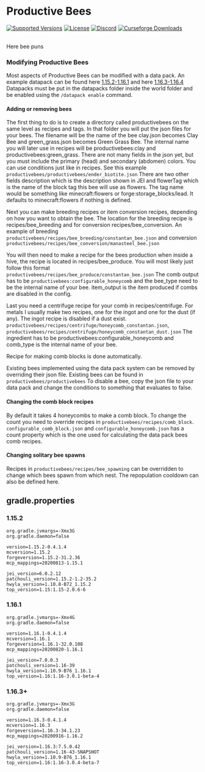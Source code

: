 # Productive Bees

<a href="https://www.curseforge.com/minecraft/mc-mods/productivebees/files"><img src="https://img.shields.io/badge/Available%20for-MC%201.15.2,%201.16.1,%201.16.3-c70039" alt="Supported Versions"></a>
<a href="https://github.com/JDKDigital/productive-bees/blob/master/LICENSE"><img src="https://img.shields.io/github/license/JDKDigital/productive-bees?style=flat&color=900c3f" alt="License"></a>
<a href="https://discord.gg/v2fVahY"><img src="https://img.shields.io/discord/756513972282195969?color=844685&label=Feedback%20%26%20Help&style=flat" alt="Discord"></a>
<a href="https://www.curseforge.com/minecraft/mc-mods/productivebees"><img src="http://cf.way2muchnoise.eu/short_productivebees.svg" alt="Curseforge Downloads"></a><br><br>

Here bee puns

### Modifying Productive Bees
Most aspects of Productive Bees can be modified with a data pack. An example datapack can be found here [1.15.2-1.16.1](https://github.com/JDKDigital/productive-bees/tree/master/pb_datapack) and here [1.16.3-1.16.4](https://github.com/JDKDigital/productive-bees/tree/dev-1.16.3/pb_datapack)
Datapacks must be put in the datapacks folder inside the world folder and be enabled using the `/datapack enable` command.

#### Adding or removing bees

The first thing to do is to create a directory called productivebees on the same level as recipes and tags. In that folder you will put the json files for your bees. The filename will be the name of the bee clay.json becomes Clay Bee and green_grass.json becomes Green Grass Bee. The internal name you will later use in recipes will be productivebees:clay and productivebees:green_grass. There are not many fields in the json yet, but you must include the primary (head) and secondary (abdomen) colors. You can use conditions just like in recipes.
See this example `productivebees/productivebees/ender_biotite.json`
There are two other fields description which is the description shown in JEI and flowerTag which is the name of the block tag this bee will use as flowers. The tag name would be something like minecraft:flowers or forge:storage_blocks/lead. It defaults to minecraft:flowers if nothing is defined.

Next you can make breeding recipes or item conversion recipes, depending on how you want to obtain the bee. The location for the breeding recipe is recipes/bee_breeding and for conversion recipes/bee_conversion. An example of breeding `productivebees/recipes/bee_breeding/constantan_bee.json` and conversion `productivebees/recipes/bee_conversion/manasteel_bee.json`

You will then need to make a recipe for the bees production when inside a hive, the recipe is located in recipes/bee_produce. You will most likely just follow this format `productivebees/recipes/bee_produce/constantan_bee.json`
The comb output has to be `productivebees:configurable_honeycomb` and the bee_type need to be the internal name of your bee.
item_output is the item produced if combs are disabled in the config.

Last you need a centrifuge recipe for your comb in recipes/centrifuge. For metals I usually make two recipes, one for the ingot and one for the dust (if any). The ingot recipe is disabled if a dust exist.
`productivebees/recipes/centrifuge/honeycomb_constantan.json`, `productivebees/recipes/centrifuge/honeycomb_constantan_dust.json`
The ingredient has to be productivebees:configurable_honeycomb and comb_type is the internal name of your bee.

Recipe for making comb blocks is done automatically.

Existing bees implemented using the data pack system can be removed by overriding their json file. Existing bees can be found in
 `productivebees/productivebees`
To disable a bee, copy the json file to your data pack and change the conditions to something that evaluates to false.

#### Changing the comb block recipes

By default it takes 4 honeycombs to make a comb block. To change the count you need to override recipes in `productivebees/recipes/comb_block`. `configurable_comb_block.json` and `configurable_honeycomb.json` has a count property which is the one used for calculating the data pack bees comb recipes.

#### Changing solitary bee spawns 

Recipes in `productivebees/recipes/bee_spawning` can be overridden to change which bees spawn from which nest. The repopulation cooldown can also be defined here.



## gradle.properties
### 1.15.2
```
org.gradle.jvmargs=-Xmx3G
org.gradle.daemon=false

version=1.15.2-0.4.1.4
mcversion=1.15.2
forgeversion=1.15.2-31.2.36
mcp_mappings=20200813-1.15.1

jei_version=6.0.2.12
patchouli_version=1.15.2-1.2-35.2
hwyla_version=1.10.8-B72_1.15.2
top_version=1.15:1.15-2.0.6-6
```
### 1.16.1
```
org.gradle.jvmargs=-Xmx4G
org.gradle.daemon=false

version=1.16.1-0.4.1.4
mcversion=1.16.1
forgeversion=1.16.1-32.0.108
mcp_mappings=20200820-1.16.1

jei_version=7.0.0.3
patchouli_version=1.16-39
hwyla_version=1.10.9-B76_1.16.1
top_version=1.16:1.16-3.0.1-beta-4
```
### 1.16.3+
```
org.gradle.jvmargs=-Xmx3G
org.gradle.daemon=false

version=1.16.3-0.4.1.4
mcversion=1.16.3
forgeversion=1.16.3-34.1.23
mcp_mappings=20200916-1.16.2

jei_version=1.16.3:7.5.0.42
patchouli_version=1.16-43-SNAPSHOT
hwyla_version=1.10.9-B76_1.16.1
top_version=1.16:1.16-3.0.4-beta-7
```